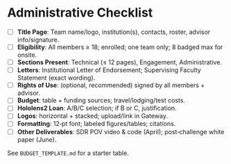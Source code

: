 # Administrative Checklist

- [ ] **Title Page**: Team name/logo, institution(s), contacts, roster, advisor info/signature.  
- [ ] **Eligibility**: All members ≥ 18; enrolled; one team only; 8 badged max for onsite.  
- [ ] **Sections Present**: Technical (≤ 12 pages), Engagement, Administrative.  
- [ ] **Letters**: Institutional Letter of Endorsement; Supervising Faculty Statement (exact wording).  
- [ ] **Rights of Use**: (optional, recommended) signed by all members + advisor.  
- [ ] **Budget**: table + funding sources; travel/lodging/test costs.  
- [ ] **Hololens2 Loan**: A/B/C selection; if B or C, justification.  
- [ ] **Logos**: horizontal + stacked; upload/link in Gateway.  
- [ ] **Formatting**: 12‑pt font; labeled figures/tables; citations.  
- [ ] **Other Deliverables**: SDR POV video & code (April); post‑challenge white paper (June).

See `BUDGET_TEMPLATE.md` for a starter table.
